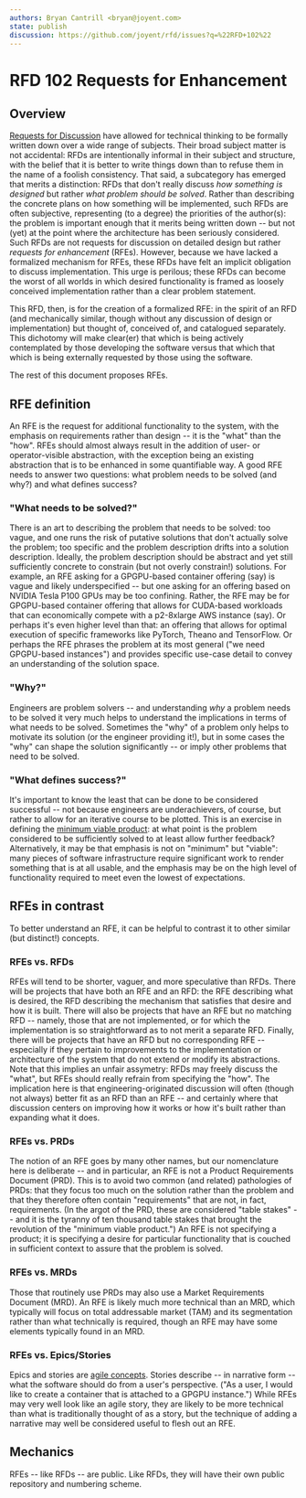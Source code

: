 ```yaml
---
authors: Bryan Cantrill <bryan@joyent.com>
state: publish
discussion: https://github.com/joyent/rfd/issues?q=%22RFD+102%22
---
```


<!--
    This Source Code Form is subject to the terms of the Mozilla Public
    License, v. 2.0. If a copy of the MPL was not distributed with this
    file, You can obtain one at http://mozilla.org/MPL/2.0/.
-->

<!--
    Copyright 2017 Joyent
-->

# RFD 102 Requests for Enhancement

## Overview

[Requests for Discussion](https://github.com/joyent/rfd) have allowed for
technical thinking to be formally written down over a wide range of subjects.
Their broad subject matter is not accidental: RFDs are intentionally informal
in their subject and structure, with the belief that it is better to write
things down than to refuse them in the name of a foolish consistency.  That
said, a subcategory has emerged that merits a distinction: RFDs that don't
really discuss *how something is designed* but rather *what problem should be
solved*.  Rather than describing the concrete plans on how something will be
implemented, such RFDs are often subjective, representing (to a degree) the
priorities of the author(s):  the problem is important enough that it merits
being written down -- but not (yet) at the point where the architecture has
been seriously considered.  Such RFDs are not requests for discussion on
detailed design but rather *requests for enhancement* (RFEs).  However,
because we have lacked a formalized mechanism for RFEs, these RFDs have felt
an implicit obligation to discuss implementation.  This urge is perilous;
these RFDs can become the worst of all worlds in which desired functionality
is framed as loosely conceived implementation rather than a clear problem
statement.

This RFD, then, is for the creation of a formalized RFE:  in the spirit of an
RFD (and mechanically similar, though without any discussion of design or
implementation) but thought of, conceived of, and catalogued separately.  This
dichotomy will make clear(er) that which is being actively contemplated by
those developing the software versus that which that which is being externally
requested by those using the software.

The rest of this document proposes RFEs.

## RFE definition

An RFE is the request for additional functionality to the system, with the
emphasis on requirements rather than design -- it is the "what" than the
"how".  RFEs should almost always result in the addition of user- or
operator-visible abstraction, with the exception being an existing abstraction
that is to be enhanced in some quantifiable way.  A good RFE needs to answer
two questions:  what problem needs to be solved (and why?) and what defines
success?

### "What needs to be solved?"

There is an art to describing the problem that needs to be solved:  too
vague, and one runs the risk of putative solutions that don't actually
solve the problem; too specific and the problem description drifts into
a solution description.  Ideally, the problem description should be
abstract and yet still sufficiently concrete to constrain (but not overly
constrain!) solutions.  For example, an RFE asking for a GPGPU-based
container offering (say) is vague and likely underspecified -- but
one asking for
an offering based on NVIDIA Tesla P100 GPUs may be too confining.
Rather, the RFE may be for GPGPU-based container offering that allows
for CUDA-based workloads that can economically compete with a p2-8xlarge
AWS instance (say). Or perhaps it's even higher level than that:
an offering that allows for optimal execution of specific frameworks
like PyTorch, Theano and TensorFlow.  Or perhaps the RFE phrases the problem
at its most general ("we need GPGPU-based instances") and provides specific
use-case detail to convey an understanding of the solution space.

### "Why?"

Engineers are problem solvers -- and understanding _why_ a problem needs to
be solved it very much helps to understand the implications in terms of
what needs to be solved.
Sometimes the "why" of a problem only helps to motivate its solution (or
the engineer providing it!),
but in some cases the "why" can shape the solution significantly -- or
imply other problems that need to be solved.

### "What defines success?"

It's important to know the least that can be done to be considered
successful -- not because engineers are underachievers, of course, but
rather to allow for an iterative course to be plotted.  This is an exercise
in defining the [minimum viable
product](https://en.wikipedia.org/wiki/Minimum_viable_product):  at what
point is the problem considered to be sufficiently solved to at least allow
further feedback?  Alternatively, it may be that emphasis is not on
"minimum" but "viable":  many pieces of software infrastructure require
significant work to render something that is at all usable, and the emphasis
may be on the high level of functionality required to meet even the
lowest of expectations.

## RFEs in contrast

To better understand an RFE, it can be helpful to contrast it to other
similar (but distinct!) concepts.

### RFEs vs. RFDs

RFEs will tend to be shorter, vaguer, and more speculative than RFDs.
There will be projects that have both an RFE and an RFD:  the RFE
describing what is desired, the RFD describing the mechanism that satisfies
that desire and how it is built.  There will also be projects that have an
RFE but no matching RFD -- namely, those that are not implemented, or for
which the implementation is so straightforward as to not merit a separate
RFD.  Finally, there will be projects that have an RFD but no corresponding
RFE -- especially if they pertain to improvements to the implementation or
architecture of the system that do not extend or modify its abstractions.
Note that this implies an unfair assymetry:  RFDs may freely discuss the
"what", but RFEs should really refrain from specifying the "how".
The implication here is that engineering-originated discussion will often
(though not always) better fit as an RFD than an RFE -- and certainly where
that discussion centers on improving how it works or how it's built rather
than expanding what it does.

### RFEs vs. PRDs

The notion of an RFE goes by many other names, but our nomenclature here is
deliberate -- and in particular, an RFE is not a Product Requirements
Document (PRD).  This is to avoid two common (and related) pathologies of
PRDs:  that they focus too much on the solution rather than the problem and
that they therefore often contain "requirements" that are not, in fact,
requirements.  (In the argot of the PRD, these are considered "table
stakes" -- and it is the tyranny of ten thousand table stakes that brought
the revolution of the "minimum viable product.") An RFE is not specifying a
product; it is specifying a desire for particular functionality that is
couched in sufficient context to assure that the problem is solved.

### RFEs vs. MRDs

Those that routinely use PRDs may also use a Market Requirements Document
(MRD).  An RFE is likely much more technical than an MRD, which typically
will focus on total addressable market (TAM) and its segmentation rather
than what technically is required, though an RFE may have some elements
typically found in an MRD.

### RFEs vs. Epics/Stories

Epics and stories are [agile
concepts](https://www.atlassian.com/agile/delivery-vehicles).  Stories
describe -- in narrative form -- what the software should do from a
user's perspective.  ("As a user, I would like to create a container that
is attached to a GPGPU instance.")  While RFEs may very well look like an
agile story, they are likely to be more technical than what is
traditionally thought of as a story, but the technique of adding a
narrative may well be considered useful to flesh out an RFE.

## Mechanics

RFEs -- like RFDs -- are public.  Like RFDs, they will have their own
public repository and numbering scheme.
